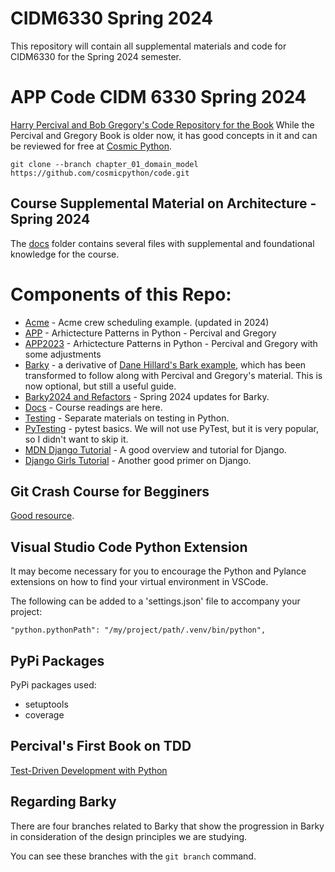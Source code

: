 # CIDM6330 Spring 2024
This repository will contain all supplemental materials and code for CIDM6330 for the Spring 2024 semester.

# APP Code CIDM 6330 Spring 2024
[Harry Percival and Bob Gregory's Code Repository for the Book](https://github.com/cosmicpython/code.git)
While the Percival and Gregory Book is older now, it has good concepts in it and can be reviewed for free at [Cosmic Python](https://www.cosmicpython.com/).

`git clone --branch chapter_01_domain_model https://github.com/cosmicpython/code.git`

## Course Supplemental Material on Architecture - Spring 2024

The [docs](docs/README.MD) folder contains several files with supplemental and foundational knowledge for the course.

# Components of this Repo:
* [Acme](projects/acme/README.MD) - Acme crew scheduling example. (updated in 2024)
* [APP](projects/APP/README.MD) - Arhictecture Patterns in Python - Percival and Gregory
* [APP2023](projects/APP2023/README.MD) - Arhictecture Patterns in Python - Percival and Gregory with some adjustments
* [Barky](projects/Barky/README.MD) - a derivative of [Dane Hillard's Bark example](https://github.com/daneah/practices-of-the-python-pro), which has been transformed to follow along with Percival and Gregory's material. This is now optional, but still a useful guide.
* [Barky2024 and Refactors](projects/Barky2024/) - Spring 2024 updates for Barky.
* [Docs](docs/README.MD) - Course readings are here.
* [Testing](Testing/README.MD) - Separate materials on testing in Python.
* [PyTesting](Testing/PyTesting/README.MD) - pytest basics. We will not use PyTest, but it is very popular, so I didn't want to skip it.
* [MDN Django Tutorial](https://developer.mozilla.org/en-US/docs/Learn/Server-side/Django) - A good overview and tutorial for Django.
* [Django Girls Tutorial](tutorials/django-girls-tutorial/) - Another good primer on Django.

## Git Crash Course for Begginers
[Good resource](https://gist.github.com/brandon1024/14b5f9fcfd982658d01811ee3045ff1e).

## Visual Studio Code Python Extension
It may become necessary for you to encourage the Python and Pylance extensions on how to find your virtual environment in VSCode.

The following can be added to a 'settings.json' file to accompany your project:

`"python.pythonPath": "/my/project/path/.venv/bin/python",`

## PyPi Packages
PyPi packages used:
* setuptools
* coverage

## Percival's First Book on TDD
[Test-Driven Development with Python](https://www.obeythetestinggoat.com/)

## Regarding Barky
There are four branches related to Barky that show the progression in Barky in consideration of the design principles we are studying.

You can see these branches with the `git branch` command.


